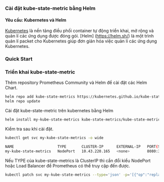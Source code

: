 ### Cài đặt kube-state-metric bằng Helm

#### Yêu cầu: Kubernetes và Helm
[Kubernetes](https://kubernetes.io/) là nền tảng điều phối container tự động triển khai, mở rộng và quản lí các ứng dụng được đóng gói. [Helm] (https://helm.sh/) là một trình quản lí packet cho Kubernetes giúp đơn giản hóa việc quản lí các ứng dụng Kubernetes.

### Quick Start

### Triển khai kube-state-metric
Thêm repository Prometheus Community và Helm để cài đặt các Helm Chart.

```sh
helm repo add kube-state-metrics https://kubernetes.github.io/kube-state-metrics
helm repo update
```
Cài đặt kube-state-metric trên kubernetes bằng Helm

```sh
helm install my-kube-state-metrics kube-state-metrics/kube-state-metrics 
```

Kiểm tra sau khi cài đặt.

```sh
kubectl get svc my-kube-state-metrics -o wide
```

```sh
NAME                    TYPE       CLUSTER-IP      EXTERNAL-IP   PORT(S)          AGE   SELECTOR
my-kube-state-metrics   NodePort   10.43.220.165   <none>        8080:31388/TCP   9d    app.kubernetes.io/instance=my-kube-state-metrics,app.kubernetes.io/name=kube-state-metrics
```
Nếu TYPE của kube-state-metrics là ClusterIP thì cần đổi kiểu NodePort hoặc Load Balancer để Prometheus có thể truy cập đến được.

```sh
kubectl patch svc my-kube-state-metrics --type='json' -p='[{"op":"replace","path":"/spec/type","value":"NodePort"}]'
```
